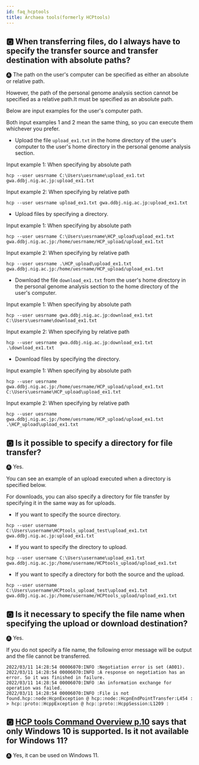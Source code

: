 ```yaml
---
id: faq_hcptools
title: Archaea tools(formerly HCPtools)
---
```



## &#x1F180; When transferring files, do I always have to specify the transfer source and transfer destination with absolute paths?

&#x1F150; The path on the user's computer can be specified as either an absolute or relative path.

However, the path of the personal genome analysis section cannot be specified as a relative path.It must be specified as an absolute path.

Below are input examples for the user's computer path.

Both input examples 1 and 2 mean the same thing, so you can execute them whichever you prefer.


- Upload the file `upload_ex1.txt` in the home directory of the user's computer to the user's home directory in the personal genome analysis section.

Input example 1: When specifying by absolute path
```
hcp --user uesrname C:\Users\uesrname\upload_ex1.txt gwa.ddbj.nig.ac.jp:upload_ex1.txt
```

Input example 2: When specifying by relative path
```
hcp --user uesrname upload_ex1.txt gwa.ddbj.nig.ac.jp:upload_ex1.txt
```


- Upload files by specifying a directory.

Input example 1: When specifying by absolute path
```
hcp --user uesrname C:\Users\uesrname\HCP_upload\upload_ex1.txt gwa.ddbj.nig.ac.jp:/home/uesrname/HCP_upload/upload_ex1.txt
```

Input example 2: When specifying by relative path
```
hcp --user uesrname .\HCP_upload\upload_ex1.txt gwa.ddbj.nig.ac.jp:/home/uesrname/HCP_upload/upload_ex1.txt
```


- Download the file `download_ex1.txt` from the user's home directory in the personal genome analysis section to the home directory of the user's computer.

Input example 1: When specifying by absolute path
```
hcp --user uesrname gwa.ddbj.nig.ac.jp:download_ex1.txt C:\Users\uesrname\download_ex1.txt
```

Input example 2: When specifying by relative path
```
hcp --user uesrname gwa.ddbj.nig.ac.jp:download_ex1.txt .\download_ex1.txt
```

- Download files by specifying the directory.

Input example 1: When specifying by absolute path
```
hcp --user uesrname gwa.ddbj.nig.ac.jp:/home/uesrname/HCP_upload/upload_ex1.txt C:\Users\uesrname\HCP_upload\upload_ex1.txt
```

Input example 2: When specifying by relative path
```
hcp --user uesrname gwa.ddbj.nig.ac.jp:/home/uesrname/HCP_upload/upload_ex1.txt .\HCP_upload\upload_ex1.txt
```


## &#x1F180; Is it possible to specify a directory for file transfer?

&#x1F150; Yes.

You can see an example of an upload executed when a directory is specified below.

For downloads, you can also specify a directory for file transfer by specifying it in the same way as for uploads.

- If you want to specify the source directory.
```
hcp --user username C:\Users\username\HCPtools_upload_test\upload_ex1.txt gwa.ddbj.nig.ac.jp:upload_ex1.txt
```

- If you want to specify the directory to upload.
```
hcp --user username C:\Users\username\upload_ex1.txt gwa.ddbj.nig.ac.jp:/home/username/HCPtools_upload/upload_ex1.txt
```

- If you want to specify a directory for both the source and the upload.
```
hcp --user username C:\Users\username\HCPtools_upload_test\upload_ex1.txt gwa.ddbj.nig.ac.jp:/home/username/HCPtools_upload/upload_ex1.txt
```


## &#x1F180; Is it necessary to specify the file name when specifying the upload or download destination?

&#x1F150; Yes.

If you do not specify a file name, the following error message will be output and the file cannot be transferred.

```
2022/03/11 14:28:54 00006070:INFO :Negotiation error is set (A001).
2022/03/11 14:28:54 00006070:INFO :A response on negotiation has an error. So it was finished in failure.
2022/03/11 14:28:54 00006070:INFO :An information exchange for operation was failed.
2022/03/11 14:28:54 00006070:INFO :File is not found.hcp::node:HcpnException @ hcp::node::HcpnEndPointTransfer:L454 :  > hcp::proto::HcppException @ hcp::proto::HcppSession:L1209 :
```


## &#x1F180; [<u>HCP tools Command Overview p.10</u>](/pdf/HCPtools_overview_en.pdf) says that only Windows 10 is supported. Is it not available for Windows 11?

&#x1F150; Yes, it can be used on Windows 11.

